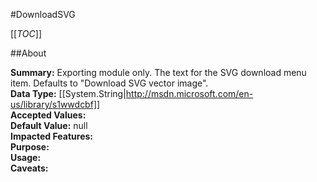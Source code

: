 #DownloadSVG

[[_TOC_]]

##About

**Summary:**  Exporting module only. The text for the SVG download menu item. Defaults to "Download SVG vector image".   
**Data Type:** [[System.String|http://msdn.microsoft.com/en-us/library/s1wwdcbf]]  
**Accepted Values:**   
**Default Value:** null  
**Impacted Features:**   
**Purpose:**   
**Usage:**   
**Caveats:**   

